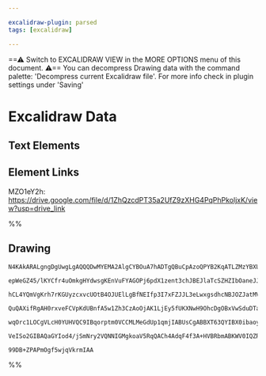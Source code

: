 ```yaml
---

excalidraw-plugin: parsed
tags: [excalidraw]

---
```

==⚠  Switch to EXCALIDRAW VIEW in the MORE OPTIONS menu of this document. ⚠== You can decompress Drawing data with the command palette: 'Decompress current Excalidraw file'. For more info check in plugin settings under 'Saving'



# Excalidraw Data

## Text Elements
## Element Links
MZO1eY2h: https://drive.google.com/file/d/1ZhQzcdPT35a2UfZ9zXHG4PqPhPkoljxK/view?usp=drive_link

%%
## Drawing
```compressed-json
N4KAkARALgngDgUwgLgAQQQDwMYEMA2AlgCYBOuA7hADTgQBuCpAzoQPYB2KqATLZMzYBXUtiRoIACyhQ4zZAHoFAc0JRJQgEYA6bGwC2CgF7N6hbEcK4OCtptbErHALRY8RMpWdx8Q1TdIEfARcZgRmBShcZQUebQAObQBmGjoghH0EDihmbgBtcDBQMBKIEm4IAFkALQB5AEYEAE0eSVSSyFhECozNBGJiXE1g9tLMbmcANgAWRIBWSfrJpIBO

epWeGZ45/lKYCfr4uOmkgHYdwsgKEnVuFYAGOPj6pdX1zent3chJBEJlaTcSZHZIbOaneJJWYrGGTb4QazKEZoe7w5hQUhsADWCAAwmx8GxSBUAMSNclIeGaXDYLHKTFCDjEfGE4kSDHWZhwXCBbKjSAAM0I+HwAGVYMj0IIPPyIOjMTiAOo3NpoPiXOUY7EIcUwSVygnleEMgEccK5ND1eFsbnYNT7S33VEa+nCOAASWIFtQeQAuvCBeRMp7uBw

hCL4YQmVgKrh7rKGUyzcxvcUOtB4OJUElLgBfNEIfp3I7xFZJJL3eLwxgsdhcNBJOZJatMVicABynDE3Arjzm9VOk1OkeYABF0lAi2gBQQwlThEyAKLBTLZb1++FCOCDSfEbgD6b3aYwhZDyYXdNEDhYirSWTyJRkQiMbTKNhsJEIXQGBRC4IKYgFBeAA1AArSpcFA4CKGwJpKniJooCMNgeGUUcACUAEUkgAR30UU5nQoR7hWGBagUMwEAoAB+I

QuQAXifRgAH0rxveFCVpKdUBnfA5w1Zh3CzAoOjAK1LjEy5fUKXNwH9OhcDgOBxVwSduDTaBfkyCoiABKBRgYQgqIAIRpOlE2ZAkiVJAVbLsgzsBEXkoHdSd8K1HEWWsiQyQQCkHKcrIXLc0zaVdRlLNZCoOQ4LkeSCgLSGc1yMgAMWFMUJSzA0ZV2CBHKSoKUvchUEGVYhbjVPKCuStzxVK3V9WlI1CnywLsmK9DhFNc192q9rgoyWpbXtfcnX6

wqOrc1LOCgVLcH0YUHVQC9IBqorptm0VCCMLMeGdUp1qmjIABUsCgABBXT63QYIBX0ibaoyFTSEupK2AoX5cD3NAwwjVqjsG/RFyZC73s+kIfvQHlMSoR6NoyMHYZOzMKgsgzBMxEUAA1uFOSttEOQdTn2yZlniGY8sxgl8CaPH1m0OYy2mSZ7kmHgHjJ5tWuQgx1I1egCCELN7gSLnTmmGT4eO/Quoi5NvQgdG8vpEhtt27h9pV0g1cnOBuFWiB

VeISo2GIBAQaGYIod4/jSmNry2VQNNIGMgkoaV5RqQACh4AdqF4f3A+HVBRbmABKWV0IQZRwx5NGvdwX2KwDngU94dOw8jqWAYG+rtWGqA629P78DywMFoQaPox1jhlH59Msit7iMWF+FsCIfW0FbhB4Q4SvuB760hCgK8sx7nPSjsUCEGwHJRX7uBTfNy3hm423e9amki8YE733wBvSi6bKwmCOe61lRz0QMFHul+8My41TicRt2dN8vUJLvP3f

99DB+ZPAPmOgf5wjqVkrmIAA
```
%%